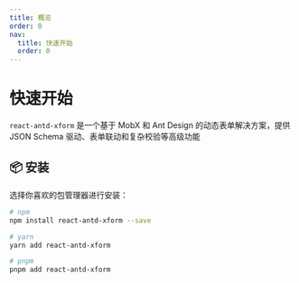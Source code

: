 ```yaml
---
title: 概览 
order: 0
nav:
  title: 快速开始      
  order: 0
---
```




# 快速开始

`react-antd-xform` 是一个基于 MobX 和 Ant Design 的动态表单解决方案，提供 JSON Schema 驱动、表单联动和复杂校验等高级功能

## 📦 安装

选择你喜欢的包管理器进行安装：

```bash
# npm
npm install react-antd-xform --save

# yarn
yarn add react-antd-xform

# pnpm
pnpm add react-antd-xform
